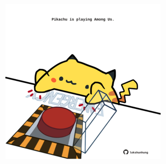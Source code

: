 <!-- built at 21/04/2023, 21:01:03 UTC -->
<p align="center">
  <img width="500" height="500" src="./ReadmeImage.svg">
</p>
